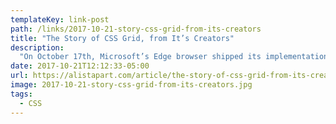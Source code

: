 ```yaml
---
templateKey: link-post
path: /links/2017-10-21-story-css-grid-from-its-creators
title: "The Story of CSS Grid, from It’s Creators"
description:
  "On October 17th, Microsoft’s Edge browser shipped its implementation of CSS Grid. This is a milestone for a number of reasons. First, it means that all major browsers now support this incredible layout tool. Second, it means that all major browsers rolled out their implementations in a single year(!), a terrific example of standards success and cross-browser collaboration. But third, and perhaps most interestingly, it closes the loop on a process that has been more than 20 years in the making."
date: 2017-10-21T12:12:33-05:00
url: https://alistapart.com/article/the-story-of-css-grid-from-its-creators
image: 2017-10-21-story-css-grid-from-its-creators.jpg
tags:
  - CSS
---
```

